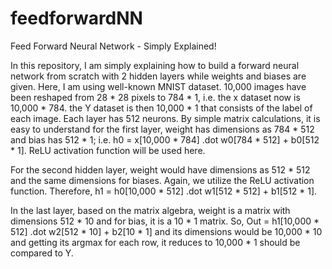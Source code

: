 # feedforwardNN
Feed Forward Neural Network - Simply Explained!

In this repository, I am simply explaining how to build a forward neural network from scratch with 2 hidden layers while weights and biases are given. Here, I am using well-known MNIST dataset. 10,000 images have been reshaped from 28 * 28 pixels to 784 * 1, i.e. the x dataset now is 10,000 * 784. the Y dataset is then 10,000 * 1 that consists of the label of each image. Each layer has 512 neurons. By simple matrix calculations, it is easy to understand for the first layer, weight has dimensions as 784 * 512 and bias has 512 * 1; i.e. h0 = x[10,000 * 784] .dot w0[784 * 512] + b0[512 * 1]. ReLU activation function will be used here.

For the second hidden layer, weight would have dimensions as 512 * 512 and the same dimensions for biases. Again, we utilize the ReLU activation function. Therefore, h1 = h0[10,000 * 512] .dot w1[512 * 512] + b1[512 * 1].

In the last layer, based on the matrix algebra, weight is a matrix with dimensions 512 * 10 and for bias, it is a 10 * 1 matrix. So, Out = h1[10,000 * 512] .dot w2[512 * 10] + b2[10 * 1] and its dimensions would be 10,000 * 10 and getting its argmax for each row, it reduces to 10,000 * 1 should be compared to Y.
